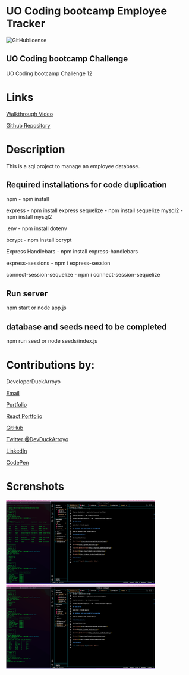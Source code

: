 # UO Coding bootcamp Employee Tracker

![GitHublicense](https://img.shields.io/npm/l/express?style=for-the-badge)

## UO Coding bootcamp Challenge

UO Coding bootcamp Challenge 12

# Links

[Walkthrough Video](https://watch.screencastify.com/v/4Vkl5OBpfzXkco7qfKSk)

[Github Repository](https://github.com/DuckArroyo/employeedb)

# Description

This is a sql project to manage an employee database.

## Required installations for code duplication

npm - npm install

express - npm install express
sequelize - npm install sequelize
mysql2 - npm install mysql2

.env - npm install dotenv

bcrypt - npm install bcrypt

Express Handlebars - npm install express-handlebars

express-sessions - npm i express-session

connect-session-sequelize - npm i connect-session-sequelize

## Run server

npm start or node app.js

## database and seeds need to be completed

npm run seed or node seeds/index.js

# Contributions by:

DeveloperDuckArroyo

[Email](mailto:DeveloperDuckArroyo@gmail.com)

[Portfolio](https://github.com/DuckArroyo/portfolio)

[React Portfolio](http://DuckArroyo.github.io/reactPortfolio)

[GitHub](https://github.com/DuckArroyo)

[Twitter @DevDuckArroyo](https://twitter.com/DevDuckArroyo)

[LinkedIn](https://www.linkedin.com/in/duckarroyo)

[CodePen](https://codepen.io/DeveloperDuckArroyo)

# Screnshots

<img src="./assets/sql1.png" style="width: 400px">

<img src="./assets/sql2.png" style="width: 400px">
